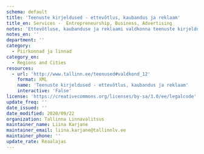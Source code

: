 ```yaml
---
schema: default
title: 'Teenuste kirjeldused - ettevõtlus, kaubandus ja reklaam'
title_en: Services -  Entrepreneurship, Business, Advertising
notes: 'Ettevõtluse, kaubanduse ja reklaami valdkonna teenuste kirjeldused'
notes_en: ''
department: ''
category:
  - Piirkonnad ja linnad
category_en:
  - Regions and Cities
resources:
  - url: 'http://www.tallinn.ee/teenused#valdkond_12'
    format: XML
    name: 'Teenuste kirjeldused - ettevõtlus, kaubandus ja reklaam'
    interactive: 'False'
license: 'https://creativecommons.org/licenses/by-sa/3.0/ee/legalcode'
update_freq: ''
date_issued: ''
date_modified: 2020/09/22
organization: Tallinna Linnavalitsus
maintainer_name: Liina Karjane
maintainer_email: liina.karjane@tallinnlv.ee
maintainer_phone: ''
update_rate: Reaalajas
---
```


